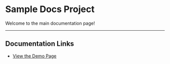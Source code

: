 # Sample Docs Project

Welcome to the main documentation page!

---

## Documentation Links

* [View the Demo Page](docs/demo-page.md)